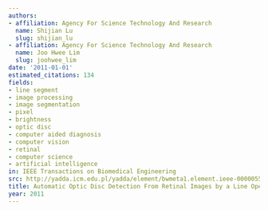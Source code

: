 ```yaml
---
authors:
- affiliation: Agency For Science Technology And Research
  name: Shijian Lu
  slug: shijian_lu
- affiliation: Agency For Science Technology And Research
  name: Joo Hwee Lim
  slug: joohwee_lim
date: '2011-01-01'
estimated_citations: 134
fields:
- line segment
- image processing
- image segmentation
- pixel
- brightness
- optic disc
- computer aided diagnosis
- computer vision
- retinal
- computer science
- artificial intelligence
in: IEEE Transactions on Biomedical Engineering
src: http://yadda.icm.edu.pl/yadda/element/bwmeta1.element.ieee-000005599852
title: Automatic Optic Disc Detection From Retinal Images by a Line Operator
year: 2011
---
```


